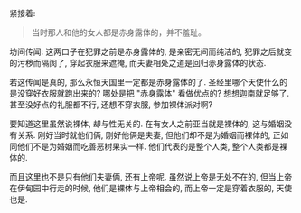 紧接着:

>当时那人和他的女人都是赤身露体的，并不羞耻。

坊间传闻: 这两口子在犯罪之前是赤身露体的, 是亲密无间而纯洁的, 犯罪之后就变的污秽而隔阂了, 穿起衣服来遮掩, 而夫妻相处之道是回归赤身露体的状态.

若这传闻是真的, 那么永恒天国里一定都是赤身露体的了. 圣经里哪个天使什么的是没穿好衣服就跑出来的? 哪处是把 "赤身露体" 看做优点的? 想想迦南就足够了. 甚至没好点的礼服都不行, 还想不穿衣服, 参加裸体派对啊?

要知道这里虽然说裸体, 却与性无关的. 在有女人之前亚当就是裸体的, 这与婚姻没有关系. 刚好当时就他们俩, 刚好他俩是夫妻, 但他们却不是为婚姻而裸体的, 正如同他们不是为婚姻而吃善恶树果实一样. 他们代表的是整个人类, 整个人类都是裸体的.

而且这里也不是只有他们夫妻俩, 还有上帝呢. 虽然说上帝是无处不在的, 但当上帝在伊甸园中行走的时候, 他们是裸体与上帝相会的, 而上帝一定是穿着衣服的, 天使也是.

